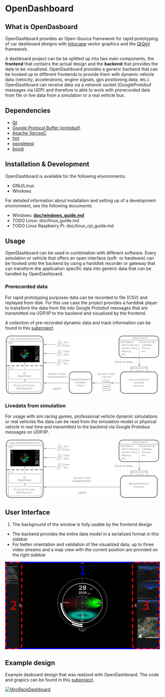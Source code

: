 # OpenDashboard

## What is OpenDasboard

OpenDashboard provides an Open-Source  framework for rapid prototyping of car dashboard designs with [Inkscape](https://inkscape.org/de/) vector graphics and the [QtQml](https://doc.qt.io/qt-5/qtqml-index.html) framework.

A dashboard project can be be splitted up into two main components, the **frontend** that contains the actual design and the **backend** that provides the data to be visualized. OpenDashboard provides a generic backend that can be hooked up to different frontends to provide them with dynamic vehicle data (velocity, accelerations, engine signals, gps positioning data, etc.). OpenDashboard can receive data via a network socket (GoogleProtobuf messages via UDP) and therefore is able to work with prerecorded data from file or live data from a simulation or a real vehicle bus.

## Dependencies

* [Qt](https://www.qt.io/) 
* [Google Protocol Buffer (protobuf)](https://developers.google.com/protocol-buffers/) 
* [Apache XercesC](https://xerces.apache.org/xerces-c/) 
* [fmt](https://github.com/fmtlib/fmt) 
* [googletest](https://github.com/google/googletest) 
* [boost](https://www.boost.org/) 

## Installation & Development

OpenDashboard is available for the following environments:

* GNU/Linux
* Windows

For detailed information about installation and setting up of a development environment, see the following documents:

* Windows: **[doc/windows_guide.md](doc/windows_guide.md)**
* TODO Linux: doc/linux_guide.md
* TODO Linux Raspberry Pi: doc/linux_rpi_guide.md

## Usage

OpenDashboard can be used in combination with different software. Every simulation or vehicle that offers an open interface (soft- or hardware) can be hooked onto the backend by using a harddisk recorder or gateway that can transform the application specific data into generic data that can be handled by OpenDashboard.

### Prerecorded data

For rapid prototyping purposes data can be recorded to file (CSV) and replayed from disk. For this use case the project provides a harddisk player to transform the data from file into Google Protobuf messages that are transmitted via UDP/IP to the backend and visualized by the frontend.

A collection of pre-recorded dynamic data and track information can be found in this [subproject](https://github.com/OpenDashboardUI/OpenDashboardTrackData).

![](doc/png/architecture_1.png) 

### Livedata from simulation

For usage with sim racing games, professional vehicle dynamic simulations or real vehicles the data can be read from the simulation model or physical vehicle in real time and transmitted to the backend via Google Protobus messages on UDP/IP.

![](doc/png/architecture_2.png)

## User Interface

1. The background of the window is fully usable by the frontend design
+ The backend provides the entire data model in a serialized format in this sidebar
+ For better orientation and validation of the visualized data, up to three video streams and a map view with the current position are provided on the right sidebar 

![](doc/png/overview_0.png) 

## Example design

Example dasboard design that was realized with OpenDashboard. The code and grapics can be found in this [subproject](https://github.com/OpenDashboardUI/OpenDashboardFrontend-ArcRaceDashboard).

[![IArcRaceDashboard](https://img.youtube.com/vi/RM882dIJn1s/0.jpg)](https://www.youtube.com/watch?v=RM882dIJn1s)
